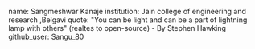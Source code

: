name: Sangmeshwar Kanaje
institution: Jain college of engineering and research ,Belgavi
quote: "You can be light and can be a part of lightning lamp with others" (realtes to open-source) - By Stephen Hawking
github_user: Sangu_80
